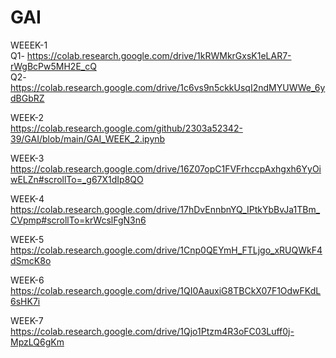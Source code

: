 # GAI   
WEEEK-1   
Q1- https://colab.research.google.com/drive/1kRWMkrGxsK1eLAR7-rWgBcPw5MH2E_cQ  
Q2- https://colab.research.google.com/drive/1c6vs9n5ckkUsqI2ndMYUWWe_6ydBGbRZ

WEEK-2  
https://colab.research.google.com/github/2303a52342-39/GAI/blob/main/GAI_WEEK_2.ipynb

WEEK-3  
https://colab.research.google.com/drive/16Z07opC1FVFrhccpAxhgxh6YyOiwELZn#scrollTo=_g67X1dIp8QO

WEEK-4  
https://colab.research.google.com/drive/17hDvEnnbnYQ_IPtkYbBvJa1TBm_CVpmp#scrollTo=krWcslFgN3n6  

WEEK-5  
https://colab.research.google.com/drive/1Cnp0QEYmH_FTLjgo_xRUQWkF4dSmcK8o
    
WEEK-6    
https://colab.research.google.com/drive/1QI0AauxiG8TBCkX07F1OdwFKdL6sHK7i
  
WEEK-7    
https://colab.research.google.com/drive/1Qjo1Ptzm4R3oFC03Luff0j-MpzLQ6gKm

